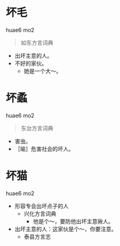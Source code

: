 # 坏毛
huae6 mo2
> 如东方言词典
- 出坏主意的人。
- 不好的家伙。
  - 她是一个大～。

# 坏蟊
huae6 mo2
> 东台方言词典
- 害虫。
- ［喻］危害社会的坏人。





# 坏猫
huae6 mo2
+ 形容专会出坏点子的人
  * 兴化方言词典
    - 他是个～，要防他出坏主意揪人。
+ 出坏主意的人：这家伙是个～，你要注意。
  * 泰县方言志
